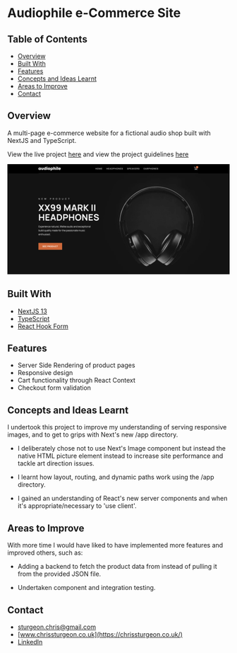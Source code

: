 # Audiophile e-Commerce Site

## Table of Contents

- [Overview](#overview)
- [Built With](#built-with)
- [Features](#features)
- [Concepts and Ideas Learnt](#concepts-and-ideas-learnt)
- [Areas to Improve](#areas-to-improve)
- [Contact](#contact)

## Overview

A multi-page e-commerce website for a fictional audio shop built with NextJS and TypeScript.

View the live project [here](https://audiophile-ecommerce-sandy-ten.vercel.app/) and view the project guidelines [here](https://www.frontendmentor.io/challenges/audiophile-ecommerce-website-C8cuSd_wx/hub.)

![Front page screenshot](/public/screenshot.png 'IMG DESCRIPTION')

## Built With

- [NextJS 13](https://nextjs.org/)
- [TypeScript](https://www.typescriptlang.org/)
- [React Hook Form](https://www.react-hook-form.com/)

## Features

- Server Side Rendering of product pages
- Responsive design
- Cart functionality through React Context
- Checkout form validation

## Concepts and Ideas Learnt

I undertook this project to improve my understanding of serving responsive images, and to get to grips with Next's new /app directory.

- I deliberately chose not to use Next's Image component but instead the native HTML picture element instead to increase site performance and tackle art direction issues.

- I learnt how layout, routing, and dynamic paths work using the /app directory.

- I gained an understanding of React's new server components and when it's appropriate/necessary to 'use client'.

## Areas to Improve

With more time I would have liked to have implemented more features and improved others, such as:

- Adding a backend to fetch the product data from instead of pulling it from the provided JSON file.

- Undertaken component and integration testing.

## Contact

- sturgeon.chris@gmail.com
- [www.chrissturgeon.co.uk](https://chrissturgeon.co.uk/)
- [LinkedIn](https://www.linkedin.com/in/chris-sturgeon-36a74254/)
